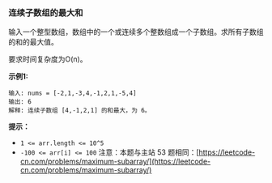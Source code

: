 ### 连续子数组的最大和 ###
输入一个整型数组，数组中的一个或连续多个整数组成一个子数组。求所有子数组的和的最大值。

要求时间复杂度为O(n)。



**示例1:**

```
输入: nums = [-2,1,-3,4,-1,2,1,-5,4]
输出: 6
解释: 连续子数组 [4,-1,2,1] 的和最大，为 6。
```



**提示：**

* `1 <= arr.length <= 10^5`
* `-100 <= arr[i] <= 100`
注意：本题与主站 53 题相同：[https://leetcode-cn.com/problems/maximum-subarray/](https://leetcode-cn.com/problems/maximum-subarray/)




